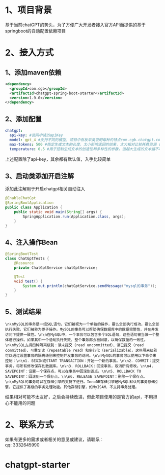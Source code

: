 <a name="zveEu"></a>
# 1、项目背景
基于当前chatGPT的势头，为了方便广大开发者接入官方API而提供的基于springboot的自动配置依赖项目
<a name="fcb87eb5"></a>
# 2、接入方式
<a name="8b17b851"></a>
## 1、添加maven依赖
```xml
<dependency>
  <groupId>com.cgb</groupId>
  <artifactId>chatgpt-spring-boot-starter</artifactId>
  <version>1.0.0</version>
</dependency>
```
<a name="neof2"></a>
## 2、添加配置
```yaml
chatgpt:
  api-key: #官网申请的apiKey
  model: gpt_4 #支持不同的模型，项目中有枚举类说明每种的特点com.cgb.chatgpt.config.enums.ModelEnum
  max-tokens: 500 #指定生成文本的长度，太小影响返回的结果，太大相对比较耗费资源（收费方式于此有关）
  temperature: 0.5 #用于控制生成文本的创造性和多样性的参数，值越大生成的文本越不可预测，值越小生成的文本越保守和可预测
```
上述配置除了api-key，其余都有默认值，入手比较简单
<a name="f16Gc"></a>
## 3、启动类添加开启注解
添加此注解用于开启chatgpt相关自动注入
```java
@EnableChatGpt
@SpringBootApplication
public class Application {
    public static void main(String[] args) {
        SpringApplication.run(Application.class, args);
    }
}
```
<a name="INKc9"></a>
## 4、注入操作Bean
```java
@SpringBootTest
class ChatGptTests {
    @Resource
    private ChatGptService chatGptService;

    @Test
    void test() {
        System.out.println(chatGptService.sendMessage("mysql的事务"));
    }
}
```
<a name="YlqWD"></a>
## 5、测试结果
```text
\n\nMySQL的事务是一组SQL语句，它们被视为一个单独的操作，要么全部执行成功，要么全部执行失败，它们被称为原子操作。MySQL的事务可以帮助确保数据库中的数据完整性，并在并发访问下提供一致性。\n\n在MySQL中，一个事务可以包含多个SQL语句，这些语句被当做一个整体进行操作。如果其中一个语句执行失败，整个事务都会被回滚，以确保数据的一致性。\n\nMySQL支持四种隔离级别：读未提交（read uncommitted）、读已提交（read committed）、可重复读（repeatable read）和串行化（serializable）。这些隔离级别可以通过设置事务的隔离级别来控制并发事务的访问。\n\nMySQL的事务可以使用以下命令来控制：\n\n1. BEGIN或START TRANSACTION：开始一个新的事务。\n\n2. COMMIT：提交事务，将所有修改保存到数据库。\n\n3. ROLLBACK：回滚事务，取消所有修改。\n\n4. SAVEPOINT：设置一个保存点，可以在事务中回滚到该点。\n\n5. ROLLBACK TO SAVEPOINT：回滚到一个保存点。\n\n6. RELEASE SAVEPOINT：删除一个保存点。\n\nMySQL的事务可以在存储引擎的支持下进行。InnoDB存储引擎是MySQL默认的事务存储引擎，它提供了高级的事务处理功能。其他存储引擎，如MyISAM，不支持事务处理。
```
结果相对可能不太友好，之后会持续改进，但此项目使用的是官方的api，不用担心不能用的问题
# 2、联系方式
如果有更多的需求或者相关的意见或建议，请联系：<br />qq: 3332645990

# chatgpt-starter
